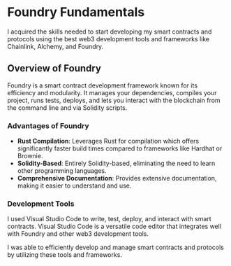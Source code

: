 # Foundry Fundamentals

I acquired the skills needed to start developing my smart contracts and protocols using the best web3 development tools and frameworks like Chainlink, Alchemy, and Foundry.

## Overview of Foundry
Foundry is a smart contract development framework known for its efficiency and modularity. It manages your dependencies, compiles your project, runs tests, deploys, and lets you interact with the blockchain from the command line and via Solidity scripts.

### Advantages of Foundry
- **Rust Compilation**: Leverages Rust for compilation which offers significantly faster build times compared to frameworks like Hardhat or Brownie.
- **Solidity-Based**: Entirely Solidity-based, eliminating the need to learn other programming languages.
- **Comprehensive Documentation**: Provides extensive documentation, making it easier to understand and use.

### Development Tools
I used Visual Studio Code to write, test, deploy, and interact with smart contracts. Visual Studio Code is a versatile code editor that integrates well with Foundry and other web3 development tools.

I was able to efficiently develop and manage smart contracts and protocols by utilizing these tools and frameworks.

